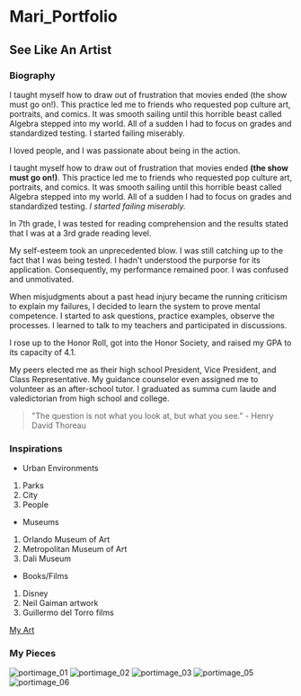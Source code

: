 # Mari_Portfolio
## See Like An Artist

### Biography
I taught myself how to draw out of frustration that movies ended (the show must go on!). This practice led me to friends who requested pop culture art, portraits, and comics. It was smooth sailing until this horrible beast called Algebra stepped into my world. All of a sudden I had to focus on grades and standardized testing. I started failing miserably.

I loved people,
and I was passionate about being in the action.

I taught myself how to draw out of frustration that movies ended **(the show must go on!)**. This practice led me to friends who requested pop culture art, portraits, and comics. It was smooth sailing until this horrible beast called Algebra stepped into my world. All of a sudden I had to focus on grades and standardized testing. *I started failing miserably.*

In 7th grade, I was tested for reading comprehension and the results stated that I was at a 3rd grade reading level.

My self-esteem took an unprecedented blow. I was still catching up to the fact that I was being tested. I hadn't understood the purporse for its application. Consequently, my performance remained poor. I was confused and unmotivated.

When misjudgments about a past head injury became the running criticism to explain my failures, I decided to learn the system to prove mental competence. I started to ask questions, practice examples, observe the processes.
I learned to talk to my teachers and participated in discussions.

I rose up to the Honor Roll, got into the Honor Society, and raised my GPA to its capacity of 4.1.

My peers elected me as their high school President, Vice President, and Class Representative.
My guidance counselor even assigned me to volunteer as an after-school tutor.
I graduated as summa cum laude and valedictorian from high school and college.

> "The question is not what you look at, but what you see." - Henry David Thoreau

### Inspirations 
- Urban Environments
1. Parks
2. City
3. People

- Museums
1. Orlando Museum of Art
2. Metropolitan Museum of Art
3. Dali Museum

- Books/Films
1. Disney
2. Neil Gaiman artwork
3. Guillermo del Torro films

[My Art](https://maiyalith.wixsite.com/marifaye)

### My Pieces

![portimage_01](https://user-images.githubusercontent.com/79935758/109868256-6a17fd00-7c35-11eb-9c5b-4c55a7731b8b.gif)
![portimage_02](https://user-images.githubusercontent.com/79935758/109868258-6ab09380-7c35-11eb-8be3-07b9b218413d.gif)
![portimage_03](https://user-images.githubusercontent.com/79935758/109868260-6ab09380-7c35-11eb-91f0-9c8a03341318.gif)
![portimage_05](https://user-images.githubusercontent.com/79935758/109868262-6b492a00-7c35-11eb-95ae-76c02e8d685c.gif)
![portimage_06](https://user-images.githubusercontent.com/79935758/109868264-6b492a00-7c35-11eb-8f48-77b73f0e6697.jpg)


